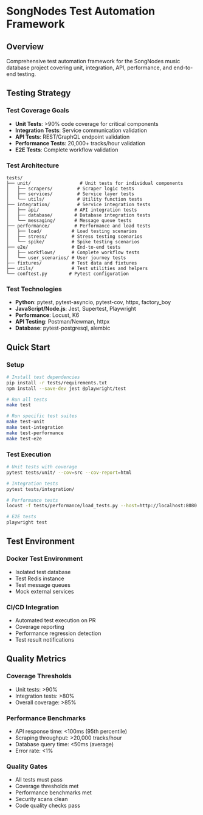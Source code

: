 # SongNodes Test Automation Framework

## Overview
Comprehensive test automation framework for the SongNodes music database project covering unit, integration, API, performance, and end-to-end testing.

## Testing Strategy

### Test Coverage Goals
- **Unit Tests**: >90% code coverage for critical components
- **Integration Tests**: Service communication validation
- **API Tests**: REST/GraphQL endpoint validation
- **Performance Tests**: 20,000+ tracks/hour validation
- **E2E Tests**: Complete workflow validation

### Test Architecture

```
tests/
├── unit/                  # Unit tests for individual components
│   ├── scrapers/         # Scraper logic tests
│   ├── services/         # Service layer tests
│   └── utils/            # Utility function tests
├── integration/          # Service integration tests
│   ├── api/             # API integration tests
│   ├── database/        # Database integration tests
│   └── messaging/       # Message queue tests
├── performance/         # Performance and load tests
│   ├── load/           # Load testing scenarios
│   ├── stress/         # Stress testing scenarios
│   └── spike/          # Spike testing scenarios
├── e2e/                # End-to-end tests
│   ├── workflows/      # Complete workflow tests
│   └── user_scenarios/ # User journey tests
├── fixtures/           # Test data and fixtures
├── utils/              # Test utilities and helpers
└── conftest.py        # Pytest configuration
```

### Test Technologies
- **Python**: pytest, pytest-asyncio, pytest-cov, httpx, factory_boy
- **JavaScript/Node.js**: Jest, Supertest, Playwright
- **Performance**: Locust, K6
- **API Testing**: Postman/Newman, httpx
- **Database**: pytest-postgresql, alembic

## Quick Start

### Setup
```bash
# Install test dependencies
pip install -r tests/requirements.txt
npm install --save-dev jest @playwright/test

# Run all tests
make test

# Run specific test suites
make test-unit
make test-integration
make test-performance
make test-e2e
```

### Test Execution
```bash
# Unit tests with coverage
pytest tests/unit/ --cov=src --cov-report=html

# Integration tests
pytest tests/integration/

# Performance tests
locust -f tests/performance/load_tests.py --host=http://localhost:8080

# E2E tests
playwright test
```

## Test Environment

### Docker Test Environment
- Isolated test database
- Test Redis instance
- Test message queues
- Mock external services

### CI/CD Integration
- Automated test execution on PR
- Coverage reporting
- Performance regression detection
- Test result notifications

## Quality Metrics

### Coverage Thresholds
- Unit tests: >90%
- Integration tests: >80%
- Overall coverage: >85%

### Performance Benchmarks
- API response time: <100ms (95th percentile)
- Scraping throughput: >20,000 tracks/hour
- Database query time: <50ms (average)
- Error rate: <1%

### Quality Gates
- All tests must pass
- Coverage thresholds met
- Performance benchmarks met
- Security scans clean
- Code quality checks pass